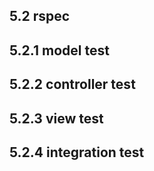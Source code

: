 ## 5.2 rspec
## 5.2.1 model test
## 5.2.2 controller test
## 5.2.3 view test
## 5.2.4 integration test